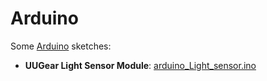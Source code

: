# Arduino

Some [Arduino](https://www.arduino.cc/) sketches:

- **UUGear Light Sensor Module**: [arduino_Light_sensor.ino](arduino_Light_sensor.ino)
